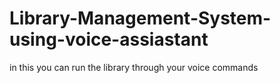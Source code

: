 # Library-Management-System-using-voice-assiastant
in this you can run the library through your voice commands

